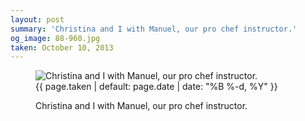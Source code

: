 ```yaml
---
layout: post
summary: 'Christina and I with Manuel, our pro chef instructor.'
og_image: 88-960.jpg
taken: October 10, 2013
---
```


<figure class="post" data-src="{{ site.assets_url }}/{{ page.og_image }}">
<img alt="Christina and I with Manuel, our pro chef instructor." sizes="(min-width: 700px) 50vw, calc(100vw - 2rem)" src="{{ site.assets_url }}/88-480.jpg" srcset="{{ site.assets_url }}/88-960.jpg 960w, {{ site.assets_url }}/88-720.jpg 720w, {{ site.assets_url }}/88-480.jpg 480w, {{ site.assets_url }}/88-240.jpg 240w"/>
<figcaption>
<time>{{ page.taken | default: page.date | date: "%B %-d, %Y" }}</time>
<p>Christina and I with Manuel, our pro chef instructor.</p>
</figcaption>
</figure>
